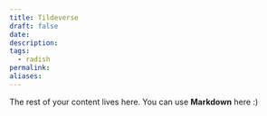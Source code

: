```yaml
---
title: Tildeverse
draft: false
date:
description: 
tags:
  - radish
permalink: 
aliases: 
---
```

 
The rest of your content lives here. You can use **Markdown** here :)
